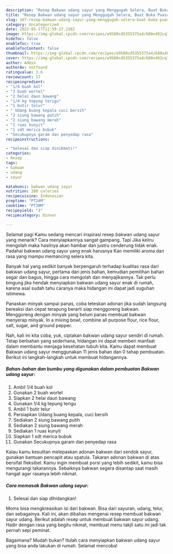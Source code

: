 ```yaml
---
description: "Resep Bakwan udang sayur yang Menggugah Selera, Buat Buka Puasa}"
title: "Resep Bakwan udang sayur yang Menggugah Selera, Buat Buka Puasa}"
slug: 167-resep-bakwan-udang-sayur-yang-menggugah-selera-buat-buka-puasa
category: Uncategorized
date: 2022-05-17T12:59:27.236Z
image: https://img-global.cpcdn.com/recipes/e9580cd5355375a4/680x482cq70/bakwan-udang-sayur-foto-resep-utama.jpg
hideToc: false
enableToc: true
enableTocContent: false
thumbnail: https://img-global.cpcdn.com/recipes/e9580cd5355375a4/680x482cq70/bakwan-udang-sayur-foto-resep-utama.jpg
cover: https://img-global.cpcdn.com/recipes/e9580cd5355375a4/680x482cq70/bakwan-udang-sayur-foto-resep-utama.jpg
author: Admin
authorAv: notfound
ratingvalue: 3.6
reviewcount: 17
recipeingredient:
- "1/4 buah kol"
- "2 buah wortel"
- "2 helai daun bawang"
- "1/4 kg tepung terigu"
- "1 butir telur"
- " Udang buang kepala cuci bersih"
- "2 siung bawang putih"
- "2 siung bawang merah"
- "1 ruas kunyit"
- "1 sdt merica bubuk"
- "Secukupnya garam dan penyedap rasa"
recipeinstructions:

- "Selesai dan siap dinikmati!"
categories:
- Resep
tags:
- bakwan
- udang
- sayur

katakunci: bakwan udang sayur 
nutrition: 260 calories
recipecuisine: Indonesian
preptime: "PT24M"
cooktime: "PT30M"
recipeyield: "3"
recipecategory: Dinner

---
```



Selamat pagi Kamu sedang mencari inspirasi resep bakwan udang sayur yang menarik? Cara menyiapkannya sangat gampang. Tapi Jika keliru mengolah maka hasilnya akan hambar dan justru cenderung tidak enak. Padahal bakwan udang sayur yang enak harusnya Kan memiliki aroma dan rasa yang mampu memancing selera kita.


Banyak hal yang sedikit banyak berpengaruh terhadap kualitas rasa dari bakwan udang sayur, pertama dari jenis bahan, kemudian pemilihan bahan segar dan bagus, hingga cara mengolah dan menyajikannya. Tak perlu bingung jika hendak menyiapkan bakwan udang sayur enak di rumah, karena asal sudah tahu caranya maka hidangan ini dapat jadi suguhan istimewa.

Panaskan minyak sampai panas, coba teteskan adonan jika sudah langsung bereaksi dan cepat terapung berarti siap menggoreng bakwan. Menggoreng dengan minyak yang belum panas membuat bakwan menyerap minyak. In a mixing bowl, combine all purpose flour, rice flour, salt, sugar, and ground pepper.


Nah, kali ini kita coba, yuk, ciptakan bakwan udang sayur sendiri di rumah. Tetap berbahan yang sederhana, hidangan ini dapat memberi manfaat dalam membantu menjaga kesehatan tubuh kita. Kamu dapat membuat Bakwan udang sayur menggunakan 11 jenis bahan dan 0 tahap pembuatan. Berikut ini langkah-langkah untuk membuat hidangannya.

<!--inarticleads1-->

##### Bahan-bahan dan bumbu yang digunakan dalam pembuatan Bakwan udang sayur:

1. Ambil 1/4 buah kol
1. Gunakan 2 buah wortel
1. Siapkan 2 helai daun bawang
1. Gunakan 1/4 kg tepung terigu
1. Ambil 1 butir telur
1. Persiapkan  Udang buang kepala, cuci bersih
1. Sediakan 2 siung bawang putih
1. Sediakan 2 siung bawang merah
1. Sediakan 1 ruas kunyit
1. Siapkan 1 sdt merica bubuk
1. Gunakan Secukupnya garam dan penyedap rasa


Kalau kamu kesulitan melepaskan adonan bakwan dari sendok sayur, gunakan bantuan pencapit atau spatula. Takaran adonan bakwan di atas bersifat fleksibel. Kamu ingin membuat porsi yang lebih sedikit, kamu bisa mengurangi takarannya. Sebaiknya bakwan segera disantap saat masih hangat agar rasanya lebih nikmat. 

<!--inarticleads2-->

##### Cara memasak Bakwan udang sayur:


1. Selesai dan siap dihidangkan!

Moms bisa mengkreasikan isi dari bakwan. Bisa dari sayuran, udang, telur, dan sebagainya. Kali ini, akan dibahas mengenai resep membuat bakwan sayur udang. Berikut adalah resep untuk membuat bakwan sayur udang. Hadir dengan rasa yang begitu nikmat, membuat menu takjil satu ini jadi tak pernah sepi peminat. 

Bagaimana? Mudah bukan? Itulah cara menyiapkan bakwan udang sayur yang bisa anda lakukan di rumah. Selamat mencoba!
